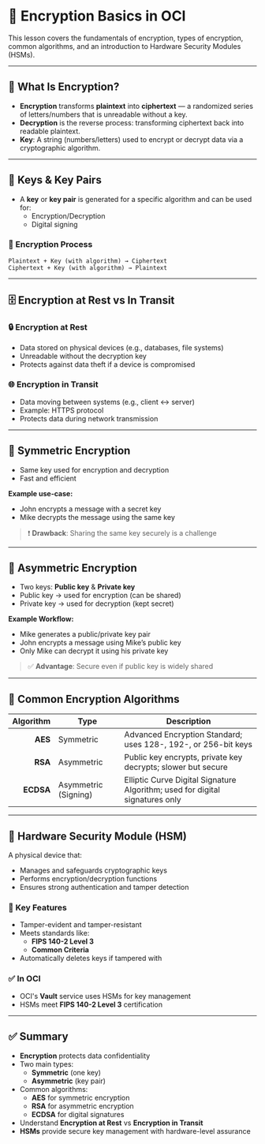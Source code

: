 # 🔐 Encryption Basics in OCI

This lesson covers the fundamentals of encryption, types of encryption, common algorithms, and an introduction to Hardware Security Modules (HSMs).

---

## 📘 What Is Encryption?

- **Encryption** transforms **plaintext** into **ciphertext** — a randomized series of letters/numbers that is unreadable without a key.
- **Decryption** is the reverse process: transforming ciphertext back into readable plaintext.
- **Key**: A string (numbers/letters) used to encrypt or decrypt data via a cryptographic algorithm.

---

## 🔑 Keys & Key Pairs

- A **key** or **key pair** is generated for a specific algorithm and can be used for:
  - Encryption/Decryption
  - Digital signing

### 🔁 Encryption Process

```text
Plaintext + Key (with algorithm) → Ciphertext
Ciphertext + Key (with algorithm) → Plaintext
```

---

## 🗄️ Encryption at Rest vs In Transit

### 🔒 Encryption at Rest
- Data stored on physical devices (e.g., databases, file systems)
- Unreadable without the decryption key
- Protects against data theft if a device is compromised

### 🌐 Encryption in Transit
- Data moving between systems (e.g., client ↔ server)
- Example: HTTPS protocol
- Protects data during network transmission

---

## 🔁 Symmetric Encryption

- Same key used for encryption and decryption
- Fast and efficient

**Example use-case:**
- John encrypts a message with a secret key
- Mike decrypts the message using the same key

> ❗ **Drawback**: Sharing the same key securely is a challenge

---

## 🔁 Asymmetric Encryption

- Two keys: **Public key** & **Private key**
- Public key → used for encryption (can be shared)
- Private key → used for decryption (kept secret)

**Example Workflow:**
- Mike generates a public/private key pair
- John encrypts a message using Mike’s public key
- Only Mike can decrypt it using his private key

> ✅ **Advantage**: Secure even if public key is widely shared

---

## 🔢 Common Encryption Algorithms

| Algorithm | Type                | Description                                                                 |
|----------:|---------------------|-----------------------------------------------------------------------------|
| **AES**   | Symmetric           | Advanced Encryption Standard; uses 128-, 192-, or 256-bit keys              |
| **RSA**   | Asymmetric          | Public key encrypts, private key decrypts; slower but secure                |
| **ECDSA** | Asymmetric (Signing)| Elliptic Curve Digital Signature Algorithm; used for digital signatures only|

---

## 🧱 Hardware Security Module (HSM)

A physical device that:
- Manages and safeguards cryptographic keys
- Performs encryption/decryption functions
- Ensures strong authentication and tamper detection

### 🔐 Key Features
- Tamper-evident and tamper-resistant
- Meets standards like:
  - **FIPS 140-2 Level 3**
  - **Common Criteria**
- Automatically deletes keys if tampered with

### ✅ In OCI
- OCI's **Vault** service uses HSMs for key management
- HSMs meet **FIPS 140-2 Level 3** certification

---

## ✅ Summary

- **Encryption** protects data confidentiality
- Two main types:
  - **Symmetric** (one key)
  - **Asymmetric** (key pair)
- Common algorithms:
  - **AES** for symmetric encryption
  - **RSA** for asymmetric encryption
  - **ECDSA** for digital signatures
- Understand **Encryption at Rest** vs **Encryption in Transit**
- **HSMs** provide secure key management with hardware-level assurance
